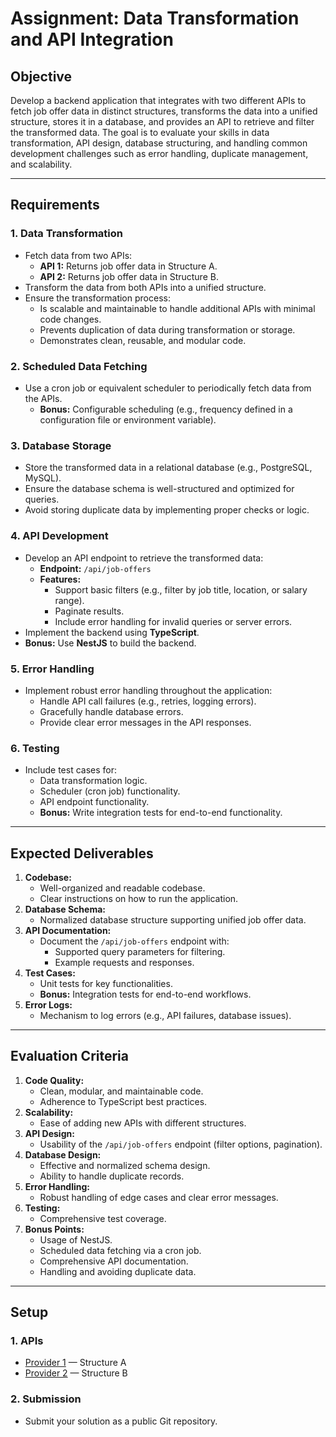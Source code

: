 # Assignment: Data Transformation and API Integration

## Objective

Develop a backend application that integrates with two different APIs to fetch job offer data in distinct structures, transforms the data into a unified structure, stores it in a database, and provides an API to retrieve and filter the transformed data. The goal is to evaluate your skills in data transformation, API design, database structuring, and handling common development challenges such as error handling, duplicate management, and scalability.

---

## Requirements

### 1. Data Transformation

- Fetch data from two APIs:
  - **API 1:** Returns job offer data in Structure A.
  - **API 2:** Returns job offer data in Structure B.
- Transform the data from both APIs into a unified structure.
- Ensure the transformation process:
  - Is scalable and maintainable to handle additional APIs with minimal code changes.
  - Prevents duplication of data during transformation or storage.
  - Demonstrates clean, reusable, and modular code.

### 2. Scheduled Data Fetching

- Use a cron job or equivalent scheduler to periodically fetch data from the APIs.
  - **Bonus:** Configurable scheduling (e.g., frequency defined in a configuration file or environment variable).

### 3. Database Storage

- Store the transformed data in a relational database (e.g., PostgreSQL, MySQL).
- Ensure the database schema is well-structured and optimized for queries.
- Avoid storing duplicate data by implementing proper checks or logic.

### 4. API Development

- Develop an API endpoint to retrieve the transformed data:
  - **Endpoint:** `/api/job-offers`
  - **Features:**
    - Support basic filters (e.g., filter by job title, location, or salary range).
    - Paginate results.
    - Include error handling for invalid queries or server errors.
- Implement the backend using **TypeScript**.
- **Bonus:** Use **NestJS** to build the backend.

### 5. Error Handling

- Implement robust error handling throughout the application:
  - Handle API call failures (e.g., retries, logging errors).
  - Gracefully handle database errors.
  - Provide clear error messages in the API responses.

### 6. Testing

- Include test cases for:
  - Data transformation logic.
  - Scheduler (cron job) functionality.
  - API endpoint functionality.
  - **Bonus:** Write integration tests for end-to-end functionality.

---

## Expected Deliverables

1. **Codebase:**
   - Well-organized and readable codebase.
   - Clear instructions on how to run the application.
2. **Database Schema:**
   - Normalized database structure supporting unified job offer data.
3. **API Documentation:**
   - Document the `/api/job-offers` endpoint with:
     - Supported query parameters for filtering.
     - Example requests and responses.
4. **Test Cases:**
   - Unit tests for key functionalities.
   - **Bonus:** Integration tests for end-to-end workflows.
5. **Error Logs:**
   - Mechanism to log errors (e.g., API failures, database issues).

---

## Evaluation Criteria

1. **Code Quality:**
   - Clean, modular, and maintainable code.
   - Adherence to TypeScript best practices.
2. **Scalability:**
   - Ease of adding new APIs with different structures.
3. **API Design:**
   - Usability of the `/api/job-offers` endpoint (filter options, pagination).
4. **Database Design:**
   - Effective and normalized schema design.
   - Ability to handle duplicate records.
5. **Error Handling:**
   - Robust handling of edge cases and clear error messages.
6. **Testing:**
   - Comprehensive test coverage.
7. **Bonus Points:**
   - Usage of NestJS.
   - Scheduled data fetching via a cron job.
   - Comprehensive API documentation.
   - Handling and avoiding duplicate data.

---

## Setup

### 1. APIs

- [Provider 1](https://assignment.devotel.io/api/provider1/jobs) — Structure A
- [Provider 2](https://assignment.devotel.io/api/provider2/jobs) — Structure B

### 2. Submission

- Submit your solution as a public Git repository.
